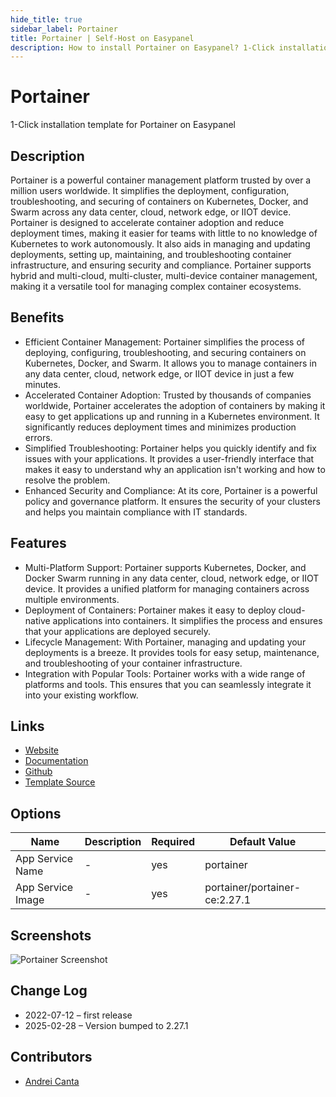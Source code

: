 ```yaml
---
hide_title: true
sidebar_label: Portainer
title: Portainer | Self-Host on Easypanel
description: How to install Portainer on Easypanel? 1-Click installation template for Portainer on Easypanel
---
```


<!-- generated -->

# Portainer

1-Click installation template for Portainer on Easypanel

## Description

Portainer is a powerful container management platform trusted by over a million users worldwide. It simplifies the deployment, configuration, troubleshooting, and securing of containers on Kubernetes, Docker, and Swarm across any data center, cloud, network edge, or IIOT device. Portainer is designed to accelerate container adoption and reduce deployment times, making it easier for teams with little to no knowledge of Kubernetes to work autonomously. It also aids in managing and updating deployments, setting up, maintaining, and troubleshooting container infrastructure, and ensuring security and compliance. Portainer supports hybrid and multi-cloud, multi-cluster, multi-device container management, making it a versatile tool for managing complex container ecosystems.

## Benefits

- Efficient Container Management: Portainer simplifies the process of deploying, configuring, troubleshooting, and securing containers on Kubernetes, Docker, and Swarm. It allows you to manage containers in any data center, cloud, network edge, or IIOT device in just a few minutes.
- Accelerated Container Adoption: Trusted by thousands of companies worldwide, Portainer accelerates the adoption of containers by making it easy to get applications up and running in a Kubernetes environment. It significantly reduces deployment times and minimizes production errors.
- Simplified Troubleshooting: Portainer helps you quickly identify and fix issues with your applications. It provides a user-friendly interface that makes it easy to understand why an application isn't working and how to resolve the problem.
- Enhanced Security and Compliance: At its core, Portainer is a powerful policy and governance platform. It ensures the security of your clusters and helps you maintain compliance with IT standards.

## Features

- Multi-Platform Support: Portainer supports Kubernetes, Docker, and Docker Swarm running in any data center, cloud, network edge, or IIOT device. It provides a unified platform for managing containers across multiple environments.
- Deployment of Containers: Portainer makes it easy to deploy cloud-native applications into containers. It simplifies the process and ensures that your applications are deployed securely.
- Lifecycle Management: With Portainer, managing and updating your deployments is a breeze. It provides tools for easy setup, maintenance, and troubleshooting of your container infrastructure.
- Integration with Popular Tools: Portainer works with a wide range of platforms and tools. This ensures that you can seamlessly integrate it into your existing workflow.

## Links

- [Website](https://www.portainer.io/)
- [Documentation](https://docs.portainer.io/)
- [Github](https://github.com/portainer/portainer#readme)
- [Template Source](https://github.com/easypanel-io/templates/tree/main/templates/portainer)

## Options

Name | Description | Required | Default Value
-|-|-|-
App Service Name | - | yes | portainer
App Service Image | - | yes | portainer/portainer-ce:2.27.1

## Screenshots

![Portainer Screenshot](./assets/screenshot.png)

## Change Log

- 2022-07-12 – first release
- 2025-02-28 – Version bumped to 2.27.1

## Contributors

- [Andrei Canta](https://github.com/deiucanta)
